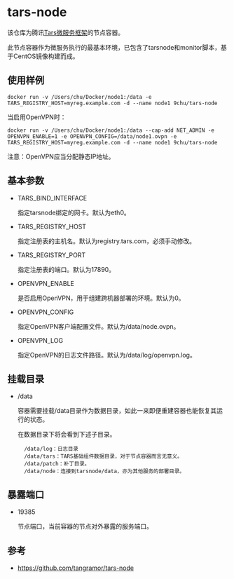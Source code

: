 # tars-node

该仓库为腾讯[Tars微服务框架](https://github.com/Tencent/Tars)的节点容器。

此节点容器作为微服务执行的最基本环境，已包含了tarsnode和monitor脚本，基于CentOS镜像构建而成。

## 使用样例

```shell
docker run -v /Users/chu/Docker/node1:/data -e TARS_REGISTRY_HOST=myreg.example.com -d --name node1 9chu/tars-node
```

当启用OpenVPN时：

```shell
docker run -v /Users/chu/Docker/node1:/data --cap-add NET_ADMIN -e OPENVPN_ENABLE=1 -e OPENVPN_CONFIG=/data/node1.ovpn -e TARS_REGISTRY_HOST=myreg.example.com -d --name node1 9chu/tars-node
```

注意：OpenVPN应当分配静态IP地址。

## 基本参数

- TARS_BIND_INTERFACE

    指定tarsnode绑定的网卡。默认为eth0。

- TARS_REGISTRY_HOST

    指定注册表的主机名。默认为registry.tars.com，必须手动修改。

- TARS_REGISTRY_PORT

    指定注册表的端口。默认为17890。

- OPENVPN_ENABLE

    是否启用OpenVPN，用于组建跨机器部署的环境。默认为0。

- OPENVPN_CONFIG

    指定OpenVPN客户端配置文件。默认为/data/node.ovpn。

- OPENVPN_LOG

    指定OpenVPN的日志文件路径。默认为/data/log/openvpn.log。

## 挂载目录

- /data

    容器需要挂载/data目录作为数据目录，如此一来即便重建容器也能恢复其运行的状态。

    在数据目录下将会看到下述子目录。

        /data/log：日志目录
        /data/tars：TARS基础组件数据目录，对于节点容器而言无意义。
        /data/patch：补丁目录。
        /data/node：连接到tarsnode/data，亦为其他服务的部署目录。

## 暴露端口

- 19385

    节点端口，当前容器的节点对外暴露的服务端口。

## 参考

- https://github.com/tangramor/tars-node
